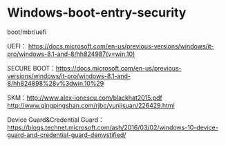 # Windows-boot-entry-security
boot/mbr/uefi

UEFI： https://docs.microsoft.com/en-us/previous-versions/windows/it-pro/windows-8.1-and-8/hh824987(v=win.10)

SECURE BOOT：https://docs.microsoft.com/en-us/previous-versions/windows/it-pro/windows-8.1-and-8/hh824898%28v%3dwin.10%29

SKM：http://www.alex-ionescu.com/blackhat2015.pdf
     http://www.qingpingshan.com/rjbc/yunjisuan/226429.html

Device Guard&Credential Guard：https://blogs.technet.microsoft.com/ash/2016/03/02/windows-10-device-guard-and-credential-guard-demystified/
